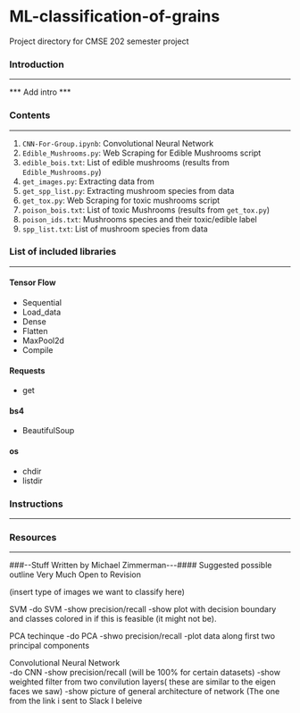 # ML-classification-of-grains
Project directory for CMSE 202 semester project


### Introduction
----------------
*** Add intro ***


### Contents
-------------
1. `CNN-For-Group.ipynb`: Convolutional Neural Network
2. `Edible_Mushrooms.py`: Web Scraping for Edible Mushrooms script
3. `edible_bois.txt`: List of edible mushrooms (results from `Edible_Mushrooms.py`)
4. `get_images.py`: Extracting data from 
5. `get_spp_list.py`: Extracting mushroom species from data
6. `get_tox.py`: Web Scraping for toxic mushrooms script
7. `poison_bois.txt`: List of toxic Mushrooms (results from `get_tox.py`)
8. `poison_ids.txt`: Mushrooms species and their toxic/edible label
9. `spp_list.txt`: List of mushroom species from data


### List of included libraries
-------------------------------
#### Tensor Flow
  - Sequential
  - Load_data
  - Dense
  - Flatten
  - MaxPool2d
  - Compile
  
#### Requests
  - get
  
#### bs4
  - BeautifulSoup
  
#### os
  - chdir
  - listdir
  
### Instructions
----------------

### Resources
---------------

###--Stuff Written by Michael Zimmerman---####
Suggested possible outline
Very Much Open to Revision 

(insert type of images we want to classify here)

SVM
-do SVM
-show precision/recall
-show plot with decision boundary and classes colored in if this is feasible (it might not be).

PCA techinque
-do PCA
-shwo precision/recall
-plot data along first two principal components 

Convolutional Neural Network  
-do CNN
-show precision/recall (will be 100% for certain datasets)
-show weighted filter from two convilution layers( these are similar to the eigen faces we saw)
-show picture of general architecture of network (The one from the link i sent to Slack I beleive 


